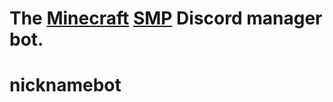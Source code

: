 # The [Minecraft](http://minecraft.net) [SMP](https://minecraft.gamepedia.com/Survival#SMP) Discord manager bot.
# nicknamebot

